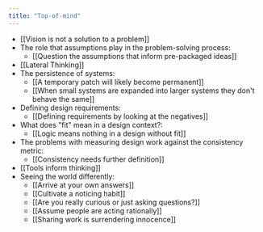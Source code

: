 ```yaml
---
title: "Top-of-mind"
---
```


- [[Vision is not a solution to a problem]]
- The role that assumptions play in the problem-solving process:
	- [[Question the assumptions that inform pre-packaged ideas]]
- [[Lateral Thinking]]
- The persistence of systems:
	- [[A temporary patch will likely become permanent]]
	- [[When small systems are expanded into larger systems they don't behave the same]]
- Defining design requirements:
    - [[Defining requirements by looking at the negatives]]
- What does "fit" mean in a design context?:
    - [[Logic means nothing in a design without fit]]
- The problems with measuring design work against the consistency metric:
    - [[Consistency needs further definition]]
- [[Tools inform thinking]]
- Seeing the world differently:
    - [[Arrive at your own answers]]
    - [[Cultivate a noticing habit]]
    - [[Are you really curious or just asking questions?]]
    - [[Assume people are acting rationally]]
    - [[Sharing work is surrendering innocence]]